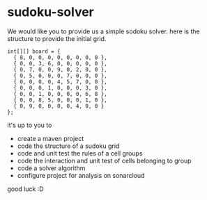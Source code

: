 # sudoku-solver

We would like you to provide us a simple sodoku solver.
 here is the structure to provide the initial grid.
 
```
int[][] board = {
  { 8, 0, 0, 0, 0, 0, 0, 0, 0 },
  { 0, 0, 3, 6, 0, 0, 0, 0, 0 },
  { 0, 7, 0, 0, 9, 0, 2, 0, 0 },
  { 0, 5, 0, 0, 0, 7, 0, 0, 0 },
  { 0, 0, 0, 0, 4, 5, 7, 0, 0 },
  { 0, 0, 0, 1, 0, 0, 0, 3, 0 },
  { 0, 0, 1, 0, 0, 0, 0, 6, 8 },
  { 0, 0, 8, 5, 0, 0, 0, 1, 0 },
  { 0, 9, 0, 0, 0, 0, 4, 0, 0 } 
};
```

it's up to you to 
* create a maven project
* code the structure of a sudoku grid
* code and unit test the rules of a cell groups
* code the interaction and unit test of cells belonging to group
* code a solver algorithm
* configure project for analysis on sonarcloud

good luck :D


